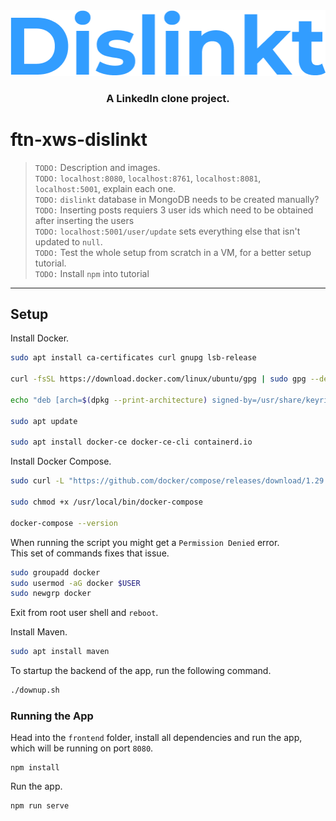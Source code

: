 <div align="center">
  <img src="docs/Dislinkt.png" />
  <h3>
	A LinkedIn clone project.
  </h3>
</div>


# ftn-xws-dislinkt

> `TODO:` Description and images.\
> `TODO:` `localhost:8080`, `localhost:8761`, `localhost:8081`, `localhost:5001`, explain each one.\
> `TODO:` `dislinkt` database in MongoDB needs to be created manually?\
> `TODO:` Inserting posts requiers 3 user ids which need to be obtained after inserting the users\
> `TODO:` `localhost:5001/user/update` sets everything else that isn't updated to `null`.\
> `TODO:` Test the whole setup from scratch in a VM, for a better setup tutorial.\
> `TODO:` Install `npm` into tutorial

---

## Setup

Install Docker.

```bash
sudo apt install ca-certificates curl gnupg lsb-release

curl -fsSL https://download.docker.com/linux/ubuntu/gpg | sudo gpg --dearmor -o /usr/share/keyrings/docker-archive-keyring.gpg

echo "deb [arch=$(dpkg --print-architecture) signed-by=/usr/share/keyrings/docker-archive-keyring.gpg] https://download.docker.com/linux/ubuntu $(lsb_release -cs) stable" | sudo tee /etc/apt/sources.list.d/docker.list > /dev/null

sudo apt update

sudo apt install docker-ce docker-ce-cli containerd.io

```

Install Docker Compose.
```bash
sudo curl -L "https://github.com/docker/compose/releases/download/1.29.2/docker-compose-$(uname -s)-$(uname -m)" -o /usr/local/bin/docker-compose

sudo chmod +x /usr/local/bin/docker-compose

docker-compose --version
```

When running the script you might get a `Permission Denied` error.\
This set of commands fixes that issue.

```bash
sudo groupadd docker
sudo usermod -aG docker $USER
sudo newgrp docker 
```
Exit from root user shell and `reboot`.

Install Maven.
```bash
sudo apt install maven
```

To startup the backend of the app, run the following command.
```bash
./downup.sh
```

### Running the App

Head into the `frontend` folder, install all dependencies and run the app, \
which will be running on port `8080`.
```
npm install
```
Run the app.
```
npm run serve
```
